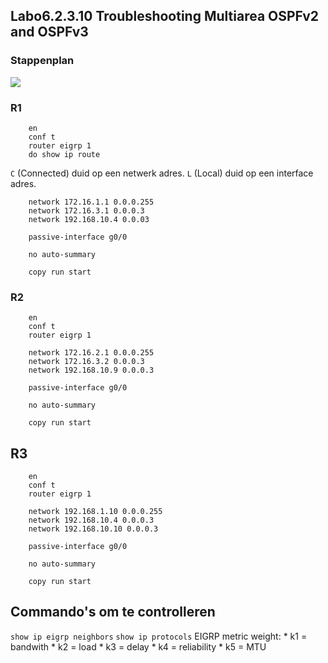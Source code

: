 ## Labo6.2.3.10 Troubleshooting Multiarea OSPFv2 and OSPFv3

### Stappenplan

![](https://github.com/HoGentTIN/ops3-g01/blob/master/deelopdracht03/lab7.2.2.4.PNG)

### R1

		en
		conf t
		router eigrp 1
		do show ip route

`C` (Connected) duid op een netwerk adres.
`L` (Local) duid op een interface adres.

		network 172.16.1.1 0.0.0.255
		network 172.16.3.1 0.0.0.3
		network 192.168.10.4 0.0.03
		
		passive-interface g0/0
		
		no auto-summary

		copy run start

### R2

		en
		conf t
		router eigrp 1

		network 172.16.2.1 0.0.0.255
		network 172.16.3.2 0.0.0.3
		network 192.168.10.9 0.0.0.3
		
		passive-interface g0/0
		
		no auto-summary

		copy run start

## R3

		en
		conf t
		router eigrp 1

		network 192.168.1.10 0.0.0.255
		network 192.168.10.4 0.0.0.3
		network 192.168.10.10 0.0.0.3

		passive-interface g0/0
		
		no auto-summary

		copy run start

## Commando's om te controlleren

`show ip eigrp neighbors`
`show ip protocols`
EIGRP metric weight:
	* k1 = bandwith
	* k2 = load
	* k3 = delay
	* k4 = reliability
	* k5 = MTU

